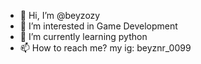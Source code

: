 - 👋 Hi, I’m @beyzozy
- 👀 I’m interested in Game Development 
- 🌱 I’m currently learning python 
- 📫 How to reach me? my ig: beyznr_0099

<!---
beyzozy/beyzozy is a ✨ special ✨ repository because its `README.md` (this file) appears on your GitHub profile.
You can click the Preview link to take a look at your changes.
--->
